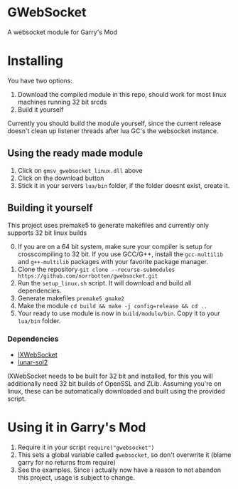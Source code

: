 # GWebSocket

A websocket module for Garry's Mod

# Installing

You have two options:
1. Download the compiled module in this repo, should work for most linux machines running 32 bit srcds
2. Build it yourself

Currently you should build the module yourself, since the current release doesn't clean up listener threads after lua GC's the websocket instance.

## Using the ready made module
1. Click on `gmsv_gwebsocket_linux.dll` above
2. Click on the download button
3. Stick it in your servers `lua/bin` folder, if the folder doesnt exist, create it.

## Building it yourself

This project uses premake5 to generate makefiles and currently only supports 32 bit linux builds

0. If you are on a 64 bit system, make sure your compiler is setup for crosscompiling to 32 bit. If you use GCC/G++, install the `gcc-multilib` and `g++-multilib` packages with your favorite package manager.
1. Clone the repository `git clone --recurse-submodules https://github.com/norrbotten/gwebsocket.git`
2. Run the `setup_linux.sh` script. It will download and build all dependencies.
2. Generate makefiles `premake5 gmake2`
3. Make the module `cd build && make -j config=release && cd ..`
4. Your ready to use module is now in `build/module/bin`. Copy it to your `lua/bin` folder.

### Dependencies

* [IXWebSocket](https://github.com/machinezone/IXWebSocket/)
* [lunar-sol2](https://github.com/norrbotten/lunar-sol2)

IXWebSocket needs to be built for 32 bit and installed, for this you will additionally need
32 bit builds of OpenSSL and ZLib. Assuming you're on linux, these can be automatically
downloaded and built using the provided script.

# Using it in Garry's Mod

1. Require it in your script `require("gwebsocket")`
2. This sets a global variable called `gwebsocket`, so don't overwrite it (blame garry for no returns from require)
3. See the examples. Since i actually now have a reason to not abandon this project, usage is subject to change.
